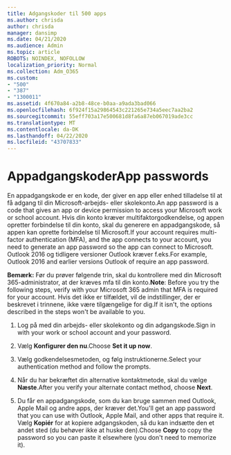 ```yaml
---
title: Adgangskoder til 500 apps
ms.author: chrisda
author: chrisda
manager: dansimp
ms.date: 04/21/2020
ms.audience: Admin
ms.topic: article
ROBOTS: NOINDEX, NOFOLLOW
localization_priority: Normal
ms.collection: Adm_O365
ms.custom:
- "500"
- "387"
- "1300011"
ms.assetid: 4f670a84-a2b8-48ce-b0aa-a9ada3bad066
ms.openlocfilehash: 6f924f15a29864543c221265e734a5eec7aa2ba2
ms.sourcegitcommit: 55eff703a17e500681d8fa6a87eb067019ade3cc
ms.translationtype: MT
ms.contentlocale: da-DK
ms.lasthandoff: 04/22/2020
ms.locfileid: "43707833"
---
```

# <a name="app-passwords"></a><span data-ttu-id="e1831-102">Appadgangskoder</span><span class="sxs-lookup"><span data-stu-id="e1831-102">App passwords</span></span>

<span data-ttu-id="e1831-103">En appadgangskode er en kode, der giver en app eller enhed tilladelse til at få adgang til din Microsoft-arbejds- eller skolekonto.</span><span class="sxs-lookup"><span data-stu-id="e1831-103">An app password is a code that gives an app or device permission to access your Microsoft work or school account.</span></span> <span data-ttu-id="e1831-104">Hvis din konto kræver multifaktorgodkendelse, og appen opretter forbindelse til din konto, skal du generere en appadgangskode, så appen kan oprette forbindelse til Microsoft.</span><span class="sxs-lookup"><span data-stu-id="e1831-104">If your account requires multi-factor authentication (MFA), and the app connects to your account, you need to generate an app password so the app can connect to Microsoft.</span></span> <span data-ttu-id="e1831-105">Outlook 2016 og tidligere versioner Outlook kræver f.eks.</span><span class="sxs-lookup"><span data-stu-id="e1831-105">For example, Outlook 2016 and earlier versions Outlook of require an app password.</span></span>

 <span data-ttu-id="e1831-106">**Bemærk:** Før du prøver følgende trin, skal du kontrollere med din Microsoft 365-administrator, at der kræves mfa til din konto.</span><span class="sxs-lookup"><span data-stu-id="e1831-106">**Note**: Before you try the following steps, verify with your Microsoft 365 admin that MFA is required for your account.</span></span> <span data-ttu-id="e1831-107">Hvis det ikke er tilfældet, vil de indstillinger, der er beskrevet i trinnene, ikke være tilgængelige for dig.</span><span class="sxs-lookup"><span data-stu-id="e1831-107">If it isn't, the options described in the steps won't be available to you.</span></span>

1. <span data-ttu-id="e1831-108">Log på med din arbejds- eller skolekonto og din adgangskode.</span><span class="sxs-lookup"><span data-stu-id="e1831-108">Sign in with your work or school account and your password.</span></span>

2. <span data-ttu-id="e1831-109">Vælg **Konfigurer den nu**.</span><span class="sxs-lookup"><span data-stu-id="e1831-109">Choose **Set it up now**.</span></span>

3. <span data-ttu-id="e1831-110">Vælg godkendelsesmetoden, og følg instruktionerne.</span><span class="sxs-lookup"><span data-stu-id="e1831-110">Select your authentication method and follow the prompts.</span></span>

4. <span data-ttu-id="e1831-111">Når du har bekræftet din alternative kontaktmetode, skal du vælge **Næste**.</span><span class="sxs-lookup"><span data-stu-id="e1831-111">After you verify your alternate contact method, choose **Next**.</span></span>

5. <span data-ttu-id="e1831-112">Du får en appadgangskode, som du kan bruge sammen med Outlook, Apple Mail og andre apps, der kræver det.</span><span class="sxs-lookup"><span data-stu-id="e1831-112">You'll get an app password that you can use with Outlook, Apple Mail, and other apps that require it.</span></span> <span data-ttu-id="e1831-113">Vælg **Kopiér** for at kopiere adgangskoden, så du kan indsætte den et andet sted (du behøver ikke at huske den).</span><span class="sxs-lookup"><span data-stu-id="e1831-113">Choose **Copy** to copy the password so you can paste it elsewhere (you don't need to memorize it).</span></span>
